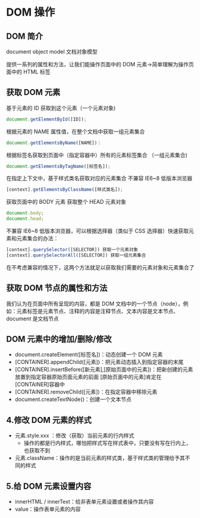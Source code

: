 # DOM 操作

## DOM 简介

document object model 文档对象模型

提供一系列的属性和方法，让我们能操作页面中的 DOM 元素->简单理解为操作页面中的 HTML 标签

## 获取 DOM 元素

基于元素的 ID 获取到这个元素（一个元素对象)

```js
document.getElementById([ID]);
```

根据元素的 NAME 属性值，在整个文档中获取一组元素集合

```js
document.getElementsByName([NAME])：
```

根据标签名获取到页面中（指定容器中）所有的元素标签集合 （一组元素集合)

```js
document.getElementsByTagName([标签名]);
```

在指定上下文中，基于样式类名获取对应的元素集合
不兼容 IE6~8 低版本浏览器

```js
[context].getElementsByClassName([样式类名]);
```

获取页面中的 BODY 元素
获取整个 HEAD 元素对象

```js
document.body;
document.head;
```

不兼容 IE6~8 低版本浏览器，可以根据选择器（类似于 CSS 选择器）快速获取元素和元素集合的办法：

```js
[context].querySelector([SELECTOR]) 获取一个元素对象
[context].querySelectorAll([SELECTOR]) 获取一组元素集合
```

在不考虑兼容的情况下，这两个方法就足以获取我们需要的元素对象和元素集合了

## 获取 DOM 节点的属性和方法

我们认为在页面中所有呈现的内容，都是 DOM 文档中的一个节点（node），例如：元素标签是元素节点、注释的内容是注释节点、文本内容是文本节点、document 是文档节点

## DOM 元素中的增加/删除/修改

- document.createElement([标签名])：动态创建一个 DOM 元素
- [CONTAINER].appendChild([元素])：把元素动态插入到指定容器的末尾
- [CONTAINER].insertBefore([新元素],[原始页面中的元素])：把新创建的元素放置到指定容器原始页面元素的前面 [原始页面中的元素]肯定在[CONTAINER]容器中
- [CONTAINER].removeChild([元素])：在指定容器中移除元素
- document.createTextNode()：创建一个文本节点

## 4.修改 DOM 元素的样式

- 元素.style.xxx ：修改（获取）当前元素的行内样式
  - 操作的都是行内样式，哪怕把样式写在样式表中，只要没有写在行内上，也获取不到
- 元素.className：操作的是当前元素的样式类，基于样式类的管理给予其不同的样式

## 5.给 DOM 元素设置内容

- innerHTML / innerText：给非表单元素设置或者操作其内容
- value：操作表单元素的内容
